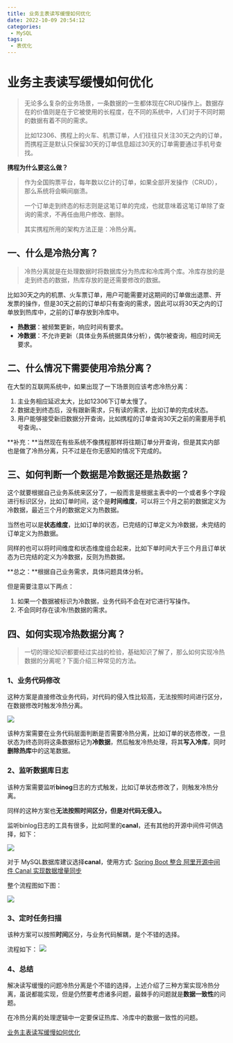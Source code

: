 ```yaml
---
title: 业务主表读写缓慢如何优化
date: 2022-10-09 20:54:12
categories: 
 - MySQL
tags: 
 - 表优化
---
```


# 业务主表读写缓慢如何优化

> 无论多么复杂的业务场景，一条数据的一生都体现在CRUD操作上。数据存在的价值则是在于它被使用的长程度，在不同的系统中，人们对于不同时期的数据有着不同的需求。
>
> 比如12306、携程上的火车、机票订单，人们往往只关注30天之内的订单，而携程正是默认只保留30天的订单信息超过30天的订单需要通过手机号查找。

<!--more-->

**携程为什么要这么做？**

> ​	作为全国购票平台，每年数以亿计的订单，如果全部开发操作（CRUD），那么系统将会瞬间崩溃。
>
> 一个订单走到终态的标志则是这笔订单的完成，也就意味着这笔订单除了查询的需求，不再任由用户修改、删除。
>
> 其实携程所用的架构方法正是：冷热分离。

## 一、什么是冷热分离？

> 冷热分离就是在处理数据时将数据库分为热库和冷库两个库。冷库存放的是走到终态的数据，热库存放的是还需要修改的数据。

比如30天之内的机票、火车票订单，用户可能需要对这期间的订单做出退票、开发票的操作，但是30天之前的订单却只有查询的需求，因此可以将30天之内的订单放到热库中，之前的订单存放到冷库中。

- **热数据**：被频繁更新，响应时间有要求。
- **冷数据**：不允许更新（具体业务系统据具体分析），偶尔被查询，相应时间无要求。

## 二、什么情况下需要使用冷热分离？

在大型的互联网系统中，如果出现了一下场景则应该考虑冷热分离：

1. 主业务相应延迟太大，比如12306下订单太慢了。
2. 数据走到终态后，没有跟新需求，只有读的需求，比如订单的完成状态。
3. 用户能够接受新旧数据分开查询，比如携程的订单查询30天之前的需要用手机号查询。、

**补充：**当然现在有些系统不像携程那样将往期订单分开查询，但是其实内部也是做了冷热分离，只不过是在你无感知的情况下完成的。

## 三、如何判断一个数据是冷数据还是热数据？

这个就要根据自己业务系统来区分了，一般而言是根据主表中的一个或者多个字段进行标识区分，比如订单时间，这个是**时间维度**，可以将三个月之前的数据定义为冷数据，最近三个月的数据定义为热数据。

当然也可以是**状态维度**，比如订单的状态，已完结的订单定义为冷数据，未完结的订单定义为热数据。

同样的也可以将时间维度和状态维度组合起来，比如下单时间大于三个月且订单状态为已完结的定义为冷数据，反则为热数据。

**总之：**根据自己业务需求，具体问题具体分析。

但是需要注意以下两点：

1. 如果一个数据被标识为冷数据，业务代码不会在对它进行写操作。
2. 不会同时存在读冷/热数据的需求。

## 四、如何实现冷热数据分离？

> 一切的理论知识都要经过实战的检验，基础知识了解了，那么如何实现冷热数据的分离呢？下面介绍三种常见的方法。

###  1、业务代码修改

这种方案是直接修改业务代码，对代码的侵入性比较高，无法按照时间进行区分，在数据修改时触发冷热分离。

![](https://gcore.jsdelivr.net/gh/znej/pic/picgo/20221009221827.png)

该种方案需要在业务代码层面判断是否需要冷热分离，比如订单的状态修改，一旦状态为终态则将这条数据标记为**冷数据**，然后触发冷热处理，将其**写入冷库**，同时**删除热库**中的这笔数据。

### 2、监听数据库日志

 该种方案需要监听**binog**日志的方式触发，比如订单状态修改了，则触发冷热分离。

同样的这种方案也**无法按照时间区分，但是对代码无侵入。**

监听binlog日志的工具有很多，比如阿里的**canal**，还有其他的开源中间件可供选择，如下：

![](https://gcore.jsdelivr.net/gh/znej/pic/picgo/20221009225825.png)

对于  MySQL数据库建议选择**canal**，使用方式: [Spring Boot 整合 阿里开源中间件 Canal 实现数据增量同步](https://mp.weixin.qq.com/s?__biz=MzU3MDAzNDg1MA==&mid=2247503534&idx=1&sn=415d5031e125d9034df1da5aa61623aa&chksm=fcf71163cb809875a3df006f24991e5a6d657d1740a62955c9e3f0423cc7863bc652bd3c9d7f&token=688638199&lang=zh_CN&scene=21#wechat_redirect)

整个流程图如下图：

![](https://gcore.jsdelivr.net/gh/znej/pic/picgo/20221009230503.png)

### 3、定时任务扫描

该种方案可以按照**时间**区分，与业务代码解耦，是个不错的选择。

流程如下：
![](https://gcore.jsdelivr.net/gh/znej/pic/picgo/20221009230631.png)

### 4、总结

解决读写缓慢的问题冷热分离是个不错的选择，上述介绍了三种方案实现冷热分离，虽说都能实现，但是仍然要考虑诸多问题，最棘手的问题就是**数据一致性**的问题。

在冷热分离的处理逻辑中一定要保证热库、冷库中的数据一致性的问题。

[业务主表读写缓慢如何优化](https://mp.weixin.qq.com/s?__biz=MzU3MDAzNDg1MA==&mid=2247505030&idx=1&sn=54e3d3724a0669467f36f88a502a277d&chksm=fcf70b4bcb80825df084e9ee1a0e6fc4e566eea1e4a9c2df17e3a2ca456396f50f8b8b218d88&scene=178&cur_album_id=2236979920851763200#rd)